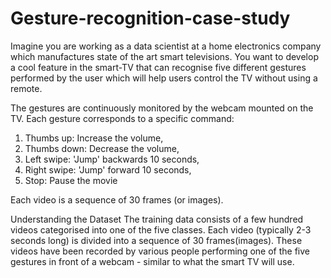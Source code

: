 # Gesture-recognition-case-study

Imagine you are working as a data scientist at a home electronics company which manufactures state of the art smart televisions. You want to develop a cool feature 
in the smart-TV that can recognise five different gestures performed by the user which will help users control the TV without using a remote. 

The gestures are continuously monitored by the webcam mounted on the TV. Each gesture corresponds to a specific command:

1) Thumbs up:  Increase the volume,
2) Thumbs down: Decrease the volume,
3) Left swipe: 'Jump' backwards 10 seconds,
4) Right swipe: 'Jump' forward 10 seconds,
5) Stop: Pause the movie
 
Each video is a sequence of 30 frames (or images).

Understanding the Dataset
The training data consists of a few hundred videos categorised into one of the five classes. Each video (typically 2-3 seconds long) is divided into a sequence of 
30 frames(images). These videos have been recorded by various people performing one of the five gestures in front of a webcam - similar to what the smart TV will use. 
